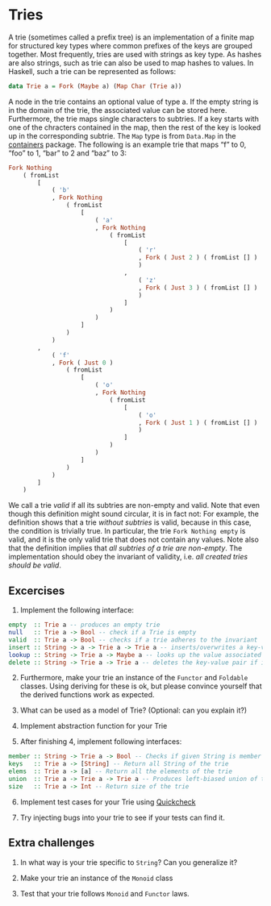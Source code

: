 # Tries

A trie (sometimes called a prefix tree) is an implementation of a finite map for
structured key types where common prefixes of the keys are grouped together.
Most frequently, tries are used with strings as key type. As hashes are also
strings, such as trie can also be used to map hashes to values.
In Haskell, such a trie can be represented as follows:

```haskell
data Trie a = Fork (Maybe a) (Map Char (Trie a))
```

A node in the trie contains an optional value of type a. If the empty string is in
the domain of the trie, the associated value can be stored here. Furthermore, the
trie maps single characters to subtries. If a key starts with one of the chracters
contained in the map, then the rest of the key is looked up in the corresponding
subtrie.
The `Map` type is from `Data.Map` in the [containers](http://hackage.haskell.org/package/containers-0.6.2.1)
package. The following is an example trie that maps “f” to 0, “foo” to 1, “bar” to 2 and
“baz” to 3:

```haskell
Fork Nothing 
    ( fromList 
        [ 
            ( 'b'
            , Fork Nothing 
                ( fromList 
                    [ 
                        ( 'a'
                        , Fork Nothing 
                            ( fromList 
                                [ 
                                    ( 'r'
                                    , Fork ( Just 2 ) ( fromList [] )
                                    ) 
                                , 
                                    ( 'z'
                                    , Fork ( Just 3 ) ( fromList [] )
                                    ) 
                                ] 
                            )
                        ) 
                    ]
                )
            ) 
        , 
            ( 'f'
            , Fork ( Just 0 ) 
                ( fromList 
                    [ 
                        ( 'o'
                        , Fork Nothing 
                            ( fromList 
                                [ 
                                    ( 'o'
                                    , Fork ( Just 1 ) ( fromList [] )
                                    ) 
                                ]
                            )
                        ) 
                    ]
                )
            ) 
        ] 
    )
```

We call a trie *valid* if all its subtries are non-empty and valid.
Note that even though this definition might sound circular, it is in fact not: For
example, the definition shows that a trie *without subtries* is valid, because in
this case, the condition is trivially true.
In particular, the trie `Fork Nothing empty` is valid, and it is the only valid trie
that does not contain any values.
Note also that the definition implies that *all subtries of a trie are non-empty*.
The implementation should obey the invariant of validity, i.e.
*all created tries should be valid*.

## Excercises

1. Implement the following interface:

```haskell
empty  :: Trie a -- produces an empty trie
null   :: Trie a -> Bool -- check if a Trie is empty
valid  :: Trie a -> Bool -- checks if a trie adheres to the invariant
insert :: String -> a -> Trie a -> Trie a -- inserts/overwrites a key-value pair
lookup :: String -> Trie a -> Maybe a -- looks up the value associated with the key
delete :: String -> Trie a -> Trie a -- deletes the key-value pair if it exists
```

2. Furthermore, make your trie an instance of the `Functor` and `Foldable` classes.
Using deriving for these is ok, but please convince yourself that the derived
functions work as expected.

3. What can be used as a model of Trie? (Optional: can you explain it?)

4. Implement abstraction function for your Trie

5. After finishing 4, implement following interfaces:

```haskell
member :: String -> Trie a -> Bool -- Checks if given String is member of trie
keys   :: Trie a -> [String] -- Return all String of the trie
elems  :: Trie a -> [a] -- Return all the elements of the trie
union  :: Trie a -> Trie a -> Trie a -- Produces left-biased union of two tries
size   :: Trie a -> Int -- Return size of the trie
```

6. Implement test cases for your Trie using [Quickcheck](http://hackage.haskell.org/package/QuickCheck)

7. Try injecting bugs into your trie to see if your tests can find it.

## Extra challenges

1. In what way is your trie specific to `String`? Can you generalize it?

2. Make your trie an instance of the `Monoid` class

3. Test that your trie follows `Monoid` and `Functor` laws.
